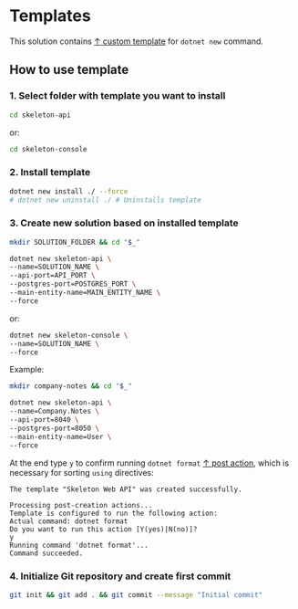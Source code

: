 # Templates

This solution contains [↑ custom template](https://learn.microsoft.com/en-us/dotnet/core/tools/custom-templates) for `dotnet new` command. 

## How to use template

### 1\. Select folder with template you want to install

```bash
cd skeleton-api
```

or:

```bash
cd skeleton-console
```


### 2\. Install template

```bash
dotnet new install ./ --force
# dotnet new uninstall ./ # Uninstalls template
```

### 3\. Create new solution based on installed template

```bash
mkdir SOLUTION_FOLDER && cd "$_"
```

```bash
dotnet new skeleton-api \
--name=SOLUTION_NAME \
--api-port=API_PORT \
--postgres-port=POSTGRES_PORT \
--main-entity-name=MAIN_ENTITY_NAME \
--force
```

or:

```bash
dotnet new skeleton-console \
--name=SOLUTION_NAME \
--force
```

Example:

```bash
mkdir company-notes && cd "$_"
```

```bash
dotnet new skeleton-api \
--name=Company.Notes \
--api-port=8040 \
--postgres-port=8050 \
--main-entity-name=User \
--force
```

At the end type `y` to confirm running `dotnet format` [↑ post action](https://github.com/dotnet/templating/wiki/Post-Action-Registry), which is necessary for sorting `using` directives:

```console
The template "Skeleton Web API" was created successfully.

Processing post-creation actions...
Template is configured to run the following action:
Actual command: dotnet format
Do you want to run this action [Y(yes)|N(no)]?
y
Running command 'dotnet format'...
Command succeeded.
```

### 4\. Initialize Git repository and create first commit 

```bash
git init && git add . && git commit --message "Initial commit"
```